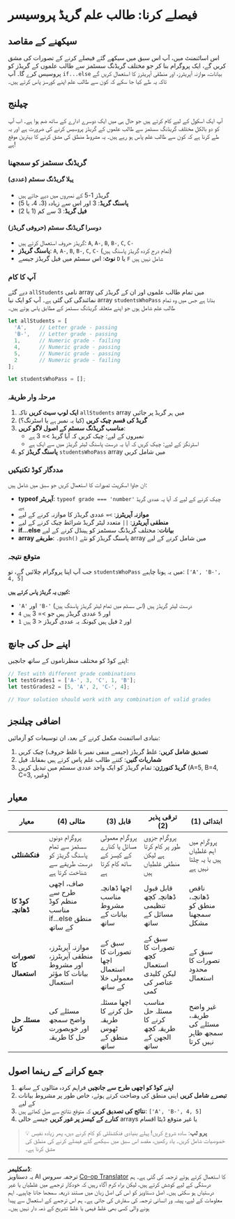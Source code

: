 <!--
CO_OP_TRANSLATOR_METADATA:
{
  "original_hash": "ffe366b2d1f037b99fbadbe1dc81083d",
  "translation_date": "2025-10-22T14:34:18+00:00",
  "source_file": "2-js-basics/3-making-decisions/assignment.md",
  "language_code": "ur"
}
-->
# فیصلے کرنا: طالب علم گریڈ پروسیسر

## سیکھنے کے مقاصد

اس اسائنمنٹ میں، آپ اس سبق میں سیکھے گئے فیصلے کرنے کے تصورات کی مشق کریں گے، ایک پروگرام بنا کر جو مختلف گریڈنگ سسٹمز سے طالب علموں کے گریڈز کو پروسیس کرے گا۔ آپ `if...else` بیانات، موازنہ آپریٹرز، اور منطقی آپریٹرز کا استعمال کریں گے تاکہ یہ طے کیا جا سکے کہ کون سے طالب علم اپنے کورسز پاس کرتے ہیں۔

## چیلنج

آپ ایک اسکول کے لیے کام کرتے ہیں جو حال ہی میں ایک دوسرے ادارے کے ساتھ ضم ہوا ہے۔ اب آپ کو دو بالکل مختلف گریڈنگ سسٹمز سے طالب علموں کے گریڈز پروسیس کرنے کی ضرورت ہے اور یہ طے کرنا ہے کہ کون سے طالب علم پاس ہو رہے ہیں۔ یہ مشروط منطق کی مشق کرنے کا بہترین موقع ہے!

### گریڈنگ سسٹمز کو سمجھنا

#### پہلا گریڈنگ سسٹم (عددی)
- گریڈز 1-5 کے نمبروں میں دیے جاتے ہیں
- **پاسنگ گریڈ**: 3 اور اس سے زیادہ (3، 4، یا 5)
- **فیل گریڈ**: 3 سے کم (1 یا 2)

#### دوسرا گریڈنگ سسٹم (حروفی گریڈز)
- گریڈز حروف استعمال کرتے ہیں: `A`, `A-`, `B`, `B-`, `C`, `C-`
- **پاسنگ گریڈز**: `A`, `A-`, `B`, `B-`, `C`, `C-` (تمام درج کردہ گریڈز پاسنگ ہیں)
- **نوٹ**: اس سسٹم میں فیل گریڈز جیسے `D` یا `F` شامل نہیں ہیں

### آپ کا کام

دیے گئے `allStudents` نامی array میں تمام طالب علموں اور ان کے گریڈز کی نمائندگی کی گئی ہے۔ آپ کو ایک نیا array `studentsWhoPass` بنانا ہے جس میں وہ تمام طالب علم شامل ہوں جو اپنے متعلقہ گریڈنگ سسٹمز کے مطابق پاس ہوتے ہیں۔

```javascript
let allStudents = [
  'A',    // Letter grade - passing
  'B-',   // Letter grade - passing  
  1,      // Numeric grade - failing
  4,      // Numeric grade - passing
  5,      // Numeric grade - passing
  2       // Numeric grade - failing
];

let studentsWhoPass = [];
```

### مرحلہ وار طریقہ

1. **ایک لوپ سیٹ کریں** تاکہ `allStudents` array میں ہر گریڈ پر جائیں
2. **گریڈ کی قسم چیک کریں** (کیا یہ نمبر ہے یا اسٹرنگ؟)
3. **مناسب گریڈنگ سسٹم کے اصول لاگو کریں**:
   - نمبروں کے لیے: چیک کریں کہ آیا گریڈ >= 3 ہے
   - اسٹرنگز کے لیے: چیک کریں کہ آیا یہ درست پاسنگ لیٹر گریڈز میں سے ایک ہے
4. **پاسنگ گریڈز** کو `studentsWhoPass` array میں شامل کریں

### مددگار کوڈ تکنیکیں

ان جاوا اسکرپٹ تصورات کا استعمال کریں جو سبق میں شامل ہیں:

- **typeof آپریٹر**: `typeof grade === 'number'` چیک کرنے کے لیے کہ آیا یہ عددی گریڈ ہے
- **موازنہ آپریٹرز**: `>=` عددی گریڈز کا موازنہ کرنے کے لیے
- **منطقی آپریٹرز**: `||` متعدد لیٹر گریڈ شرائط چیک کرنے کے لیے
- **if...else بیانات**: مختلف گریڈنگ سسٹمز کو ہینڈل کرنے کے لیے
- **array طریقے**: `.push()` پاسنگ گریڈز کو نئے array میں شامل کرنے کے لیے

### متوقع نتیجہ

جب آپ اپنا پروگرام چلائیں گے، تو `studentsWhoPass` میں یہ ہونا چاہیے: `['A', 'B-', 4, 5]`

**کیوں یہ گریڈز پاس کرتے ہیں:**
- `'A'` اور `'B-'` درست لیٹر گریڈز ہیں (اس سسٹم میں تمام لیٹر گریڈز پاسنگ ہیں)
- `4` اور `5` عددی گریڈز ہیں جو >= 3 ہیں
- `1` اور `2` فیل ہیں کیونکہ یہ عددی گریڈز < 3 ہیں

## اپنے حل کی جانچ

اپنے کوڈ کو مختلف منظرناموں کے ساتھ جانچیں:

```javascript
// Test with different grade combinations
let testGrades1 = ['A-', 3, 'C', 1, 'B'];
let testGrades2 = [5, 'A', 2, 'C-', 4];

// Your solution should work with any combination of valid grades
```

## اضافی چیلنجز

بنیادی اسائنمنٹ مکمل کرنے کے بعد، ان توسیعات کو آزمائیں:

1. **تصدیق شامل کریں**: غلط گریڈز (جیسے منفی نمبر یا غلط حروف) چیک کریں
2. **شماریات گنیں**: کتنے طالب علم پاس کرتے ہیں بمقابلہ فیل
3. **گریڈ کنورژن**: تمام گریڈز کو ایک واحد عددی سسٹم میں تبدیل کریں (A=5, B=4, C=3, وغیرہ)

## معیار

| معیار | مثالی (4) | قابل (3) | ترقی پذیر (2) | ابتدائی (1) |
|----------|---------------|----------------|----------------|---------------|
| **فنکشنلٹی** | پروگرام دونوں سسٹمز سے تمام پاسنگ گریڈز کو درست طریقے سے شناخت کرتا ہے | پروگرام معمولی مسائل یا کنارے کے کیسز کے ساتھ کام کرتا ہے | پروگرام جزوی طور پر کام کرتا ہے لیکن منطقی غلطیاں ہیں | پروگرام میں اہم غلطیاں ہیں یا یہ چلتا نہیں ہے |
| **کوڈ کا ڈھانچہ** | صاف، اچھی طرح سے منظم کوڈ مناسب if...else منطق کے ساتھ | اچھا ڈھانچہ مناسب مشروط بیانات کے ساتھ | قابل قبول ڈھانچہ کچھ تنظیمی مسائل کے ساتھ | ناقص ڈھانچہ، منطق کو سمجھنا مشکل |
| **تصورات کا استعمال** | موازنہ آپریٹرز، منطقی آپریٹرز، اور مشروط بیانات کا مؤثر استعمال | سبق کے تصورات کا اچھا استعمال معمولی خلا کے ساتھ | سبق کے تصورات کا کچھ استعمال لیکن کلیدی عناصر کی کمی | سبق کے تصورات کا محدود استعمال |
| **مسئلہ حل کرنا** | مسئلے کی واضح سمجھ اور خوبصورت حل کا طریقہ | اچھا مسئلہ حل کرنے کا طریقہ ٹھوس منطق کے ساتھ | مناسب مسئلہ حل کرنے کا طریقہ کچھ الجھن کے ساتھ | غیر واضح طریقہ، مسئلے کی سمجھ ظاہر نہیں کرتا |

## جمع کرانے کے رہنما اصول

1. **اپنے کوڈ کو اچھی طرح سے جانچیں** فراہم کردہ مثالوں کے ساتھ
2. **تبصرے شامل کریں** اپنی منطق کی وضاحت کرتے ہوئے، خاص طور پر مشروط بیانات کے لیے
3. **نتائج کی تصدیق کریں** کہ متوقع نتائج سے میل کھاتے ہیں: `['A', 'B-', 4, 5]`
4. **کنارے کے کیسز پر غور کریں** جیسے خالی arrays یا غیر متوقع ڈیٹا اقسام

> 💡 **پرو ٹپ**: سادہ شروع کریں! پہلے بنیادی فنکشنلٹی کو کام کرنے دیں، پھر زیادہ نفیس خصوصیات شامل کریں۔ یاد رکھیں، مقصد اس سبق میں سیکھے گئے فیصلے کرنے کی منطق کی مشق کرنا ہے۔

---

**ڈسکلیمر**:  
یہ دستاویز AI ترجمہ سروس [Co-op Translator](https://github.com/Azure/co-op-translator) کا استعمال کرتے ہوئے ترجمہ کی گئی ہے۔ ہم درستگی کے لیے کوشش کرتے ہیں، لیکن براہ کرم آگاہ رہیں کہ خودکار ترجمے میں غلطیاں یا غیر درستیاں ہو سکتی ہیں۔ اصل دستاویز کو اس کی اصل زبان میں مستند ذریعہ سمجھا جانا چاہیے۔ اہم معلومات کے لیے، پیشہ ور انسانی ترجمہ کی سفارش کی جاتی ہے۔ ہم اس ترجمے کے استعمال سے پیدا ہونے والی کسی بھی غلط فہمی یا غلط تشریح کے ذمہ دار نہیں ہیں۔